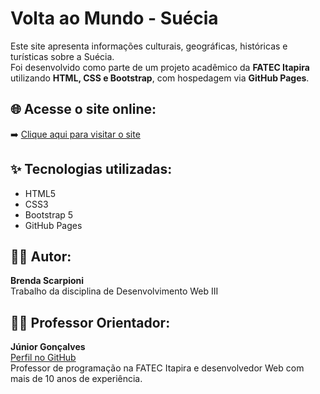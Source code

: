 # Volta ao Mundo - Suécia

Este site apresenta informações culturais, geográficas, históricas e turísticas sobre a Suécia.  
Foi desenvolvido como parte de um projeto acadêmico da **FATEC Itapira** utilizando **HTML, CSS e Bootstrap**, com hospedagem via **GitHub Pages**.

## 🌐 Acesse o site online:
➡️ [Clique aqui para visitar o site](https://brendascarpioni.github.io/Volta-ao-Mundo-Suecia/)

## ✨ Tecnologias utilizadas:
- HTML5
- CSS3
- Bootstrap 5
- GitHub Pages

## 👩‍💻 Autor:
**Brenda Scarpioni**  
Trabalho da disciplina de Desenvolvimento Web III

## 👨‍🏫 Professor Orientador:
**Júnior Gonçalves**  
[Perfil no GitHub](https://github.com/jrgoncalves85)  
Professor de programação na FATEC Itapira e desenvolvedor Web com mais de 10 anos de experiência.
